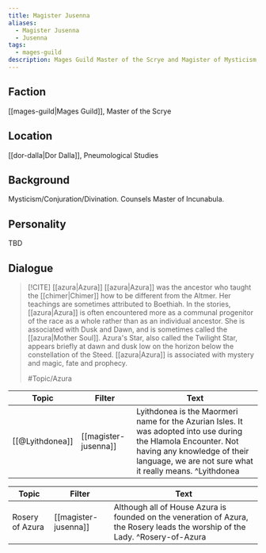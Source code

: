 ```yaml
---
title: Magister Jusenna
aliases:
  - Magister Jusenna
  - Jusenna
tags:
  - mages-guild
description: Mages Guild Master of the Scrye and Magister of Mysticism, Conjuration, and Divination.
---
```

## Faction
[[mages-guild|Mages Guild]], Master of the Scrye
## Location
[[dor-dalla|Dor Dalla]], Pneumological Studies
## Background
Mysticism/Conjuration/Divination. Counsels Master of Incunabula.
## Personality
TBD
## Dialogue

> [!CITE] [[azura|Azura]]
> [[azura|Azura]] was the ancestor who taught the [[chimer|Chimer]] how to be different from the Altmer. Her teachings are sometimes attributed to Boethiah. In the stories, [[azura|Azura]] is often encountered more as a communal progenitor of the race as a whole rather than as an individual ancestor. She is associated with Dusk and Dawn, and is sometimes called the [[azura|Mother Soul]]. Azura's Star, also called the Twilight Star, appears briefly at dawn and dusk low on the horizon below the constellation of the Steed. [[azura|Azura]] is associated with mystery and magic, fate and prophecy.
> 
> #Topic/Azura
> 


| Topic           | Filter               | Text                                                                                                                                                                                                       |
| --------------- | -------------------- | ---------------------------------------------------------------------------------------------------------------------------------------------------------------------------------------------------------- |
| [[@Lyithdonea]] | [[magister-jusenna]] | Lyithdonea is the Maormeri name for the Azurian Isles. It was adopted into use during the Hlamola Encounter. Not having any knowledge of their language, we are not sure what it really means. ^Lyithdonea |

| Topic           | Filter               | Text                                                                                                                          |
| --------------- | -------------------- | ----------------------------------------------------------------------------------------------------------------------------- |
| Rosery of Azura | [[magister-jusenna]] | Although all of House Azura is founded on the veneration of Azura, the Rosery leads the worship of the Lady. ^Rosery-of-Azura |

